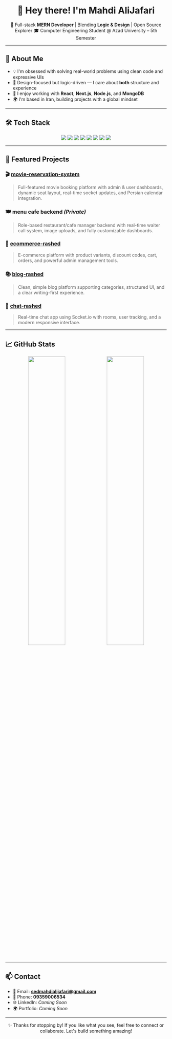 <!-- GitHub Profile README -->

<h1 align="center">👋 Hey there! I'm Mahdi AliJafari</h1>

<p align="center">
  🚀 Full-stack <strong>MERN Developer</strong> | Blending <strong>Logic & Design</strong> | Open Source Explorer  
  🎓 Computer Engineering Student @ Azad University – 5th Semester  
</p>

---

## 🧠 About Me

- 💡 I'm obsessed with solving real-world problems using clean code and expressive UIs  
- 🎨 Design-focused but logic-driven — I care about **both** structure and experience  
- 💬 I enjoy working with **React**, **Next.js**, **Node.js**, and **MongoDB**  
- 🌍 I'm based in Iran, building projects with a global mindset  

---

## 🛠 Tech Stack

<p align="center">
  <img src="https://img.shields.io/badge/React-20232A?style=for-the-badge&logo=react&logoColor=61DAFB" />
  <img src="https://img.shields.io/badge/Next.js-000000?style=for-the-badge&logo=next.js&logoColor=white" />
  <img src="https://img.shields.io/badge/Node.js-43853D?style=for-the-badge&logo=node.js&logoColor=white" />
  <img src="https://img.shields.io/badge/Express.js-000000?style=for-the-badge&logo=express&logoColor=white" />
  <img src="https://img.shields.io/badge/MongoDB-4EA94B?style=for-the-badge&logo=mongodb&logoColor=white" />
  <img src="https://img.shields.io/badge/Tailwind_CSS-38B2AC?style=for-the-badge&logo=tailwind-css&logoColor=white" />
  <img src="https://img.shields.io/badge/MUI-007FFF?style=for-the-badge&logo=mui&logoColor=white" />
  <img src="https://img.shields.io/badge/Socket.io-010101?style=for-the-badge&logo=socket.io&logoColor=white" />
</p>

---

## 📌 Featured Projects

### 🎬 [movie-reservation-system](https://github.com/your/movie-reservation-system)
> Full-featured movie booking platform with admin & user dashboards, dynamic seat layout, real-time socket updates, and Persian calendar integration.

### 🍽️ **menu cafe backend** *(Private)*
> Role-based restaurant/cafe manager backend with real-time waiter call system, image uploads, and fully customizable dashboards.

### 🛒 [ecommerce-rashed](https://github.com/your/ecommerce-rashed)
> E-commerce platform with product variants, discount codes, cart, orders, and powerful admin management tools.

### 📚 [blog-rashed](https://github.com/your/blog-rashed)
> Clean, simple blog platform supporting categories, structured UI, and a clear writing-first experience.

### 💬 [chat-rashed](https://github.com/your/chat-rashed)
> Real-time chat app using Socket.io with rooms, user tracking, and a modern responsive interface.

---

## 📈 GitHub Stats

<p align="center">
  <img src="https://github-readme-stats.vercel.app/api?username=MahdiAliJafari&show_icons=true&theme=react&hide_border=true" width="48%" />
  <img src="https://github-readme-stats.vercel.app/api/top-langs/?username=MahdiAliJafari&layout=compact&theme=react&hide_border=true" width="48%" />
</p>

---

## 📫 Contact

- 📧 Email: **sedmahdialijafari@gmail.com**  
- 📱 Phone: **09359006534**  
- 🌐 LinkedIn: *Coming Soon*  
- 🌍 Portfolio: *Coming Soon*  

---

<p align="center">✨ Thanks for stopping by! If you like what you see, feel free to connect or collaborate. Let's build something amazing!</p>
